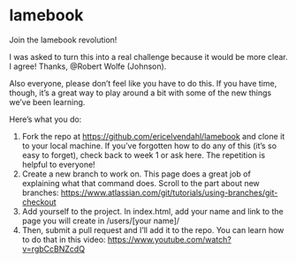 # lamebook

Join the lamebook revolution!

I was asked to turn this into a real challenge because it would be more clear. I agree! Thanks, @Robert Wolfe (Johnson).

Also everyone, please don’t feel like you have to do this. If you have time, though, it’s a great way to play around a bit with some of the new things we’ve been learning.

Here’s what you do:
1. Fork the repo at https://github.com/ericelvendahl/lamebook and clone it to your local machine. If you’ve forgotten how to do any of this (it’s so easy to forget), check back to week 1 or ask here. The repetition is helpful to everyone!
2. Create a new branch to work on. This page does a great job of explaining what that command does. Scroll to the part about new branches: https://www.atlassian.com/git/tutorials/using-branches/git-checkout
3. Add yourself to the project. In index.html, add your name and link to the page you will create in /users/[your name]/
4. Then, submit a pull request and I’ll add it to the repo. You can learn how to do that in this video: https://www.youtube.com/watch?v=rgbCcBNZcdQ
